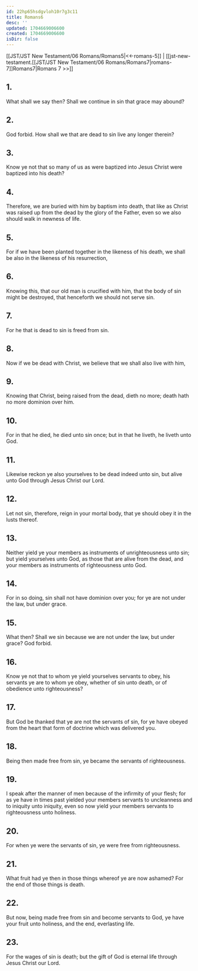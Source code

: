 ```yaml
---
id: 22hp65hsdgvloh10r7g3c11
title: Romans6
desc: ''
updated: 1704669006600
created: 1704669006600
isDir: false
---
```

[[JST/JST New Testament/06 Romans/Romans5|<<-romans-5]] | [[jst-new-testament.[[JST/JST New Testament/06 Romans/Romans7|romans-7]]Romans7|Romans 7 >>]]
## 1.
What shall we say then? Shall we continue in sin that grace may abound?
## 2.
God forbid. How shall we that are dead to sin live any longer therein?
## 3.
Know ye not that so many of us as were baptized into Jesus Christ were baptized into his death?
## 4.
Therefore, we are buried with him by baptism into death, that like as Christ was raised up from the dead by the glory of the Father, even so we also should walk in newness of life.
## 5.
For if we have been planted together in the likeness of his death, we shall be also in the likeness of his resurrection,
## 6.
Knowing this, that our old man is crucified with him, that the body of sin might be destroyed, that henceforth we should not serve sin.
## 7.
For he that is dead to sin is freed from sin.
## 8.
Now if we be dead with Christ, we believe that we shall also live with him,
## 9.
Knowing that Christ, being raised from the dead, dieth no more; death hath no more dominion over him.
## 10.
For in that he died, he died unto sin once; but in that he liveth, he liveth unto God.
## 11.
Likewise reckon ye also yourselves to be dead indeed unto sin, but alive unto God through Jesus Christ our Lord.
## 12.
Let not sin, therefore, reign in your mortal body, that ye should obey it in the lusts thereof.
## 13.
Neither yield ye your members as instruments of unrighteousness unto sin; but yield yourselves unto God, as those that are alive from the dead, and your members as instruments of righteousness unto God.
## 14.
For in so doing, sin shall not have dominion over you; for ye are not under the law, but under grace.
## 15.
What then? Shall we sin because we are not under the law, but under grace? God forbid.
## 16.
Know ye not that to whom ye yield yourselves servants to obey, his servants ye are to whom ye obey, whether of sin unto death, or of obedience unto righteousness?
## 17.
But God be thanked that ye are not the servants of sin, for ye have obeyed from the heart that form of doctrine which was delivered you.
## 18.
Being then made free from sin, ye became the servants of righteousness.
## 19.
I speak after the manner of men because of the infirmity of your flesh; for as ye have in times past yielded your members servants to uncleanness and to iniquity unto iniquity, even so now yield your members servants to righteousness unto holiness.
## 20.
For when ye were the servants of sin, ye were free from righteousness.
## 21.
What fruit had ye then in those things whereof ye are now ashamed? For the end of those things is death.
## 22.
But now, being made free from sin and become servants to God, ye have your fruit unto holiness, and the end, everlasting life.
## 23.
For the wages of sin is death; but the gift of God is eternal life through Jesus Christ our Lord.

